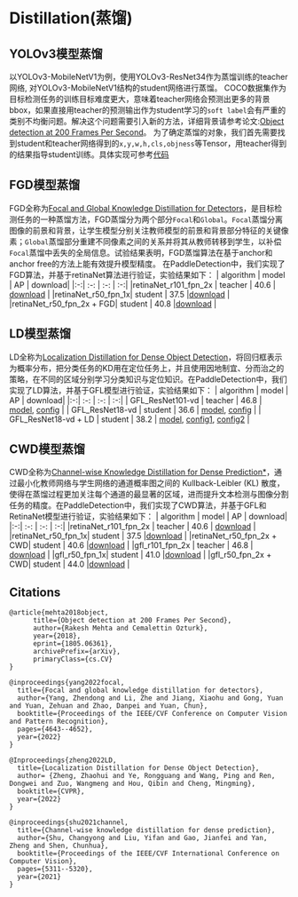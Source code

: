 # Distillation(蒸馏)

## YOLOv3模型蒸馏
以YOLOv3-MobileNetV1为例，使用YOLOv3-ResNet34作为蒸馏训练的teacher网络, 对YOLOv3-MobileNetV1结构的student网络进行蒸馏。
COCO数据集作为目标检测任务的训练目标难度更大，意味着teacher网络会预测出更多的背景bbox，如果直接用teacher的预测输出作为student学习的`soft label`会有严重的类别不均衡问题。解决这个问题需要引入新的方法，详细背景请参考论文:[Object detection at 200 Frames Per Second](https://arxiv.org/abs/1805.06361)。
为了确定蒸馏的对象，我们首先需要找到student和teacher网络得到的`x,y,w,h,cls,objness`等Tensor，用teacher得到的结果指导student训练。具体实现可参考[代码](https://github.com/PaddlePaddle/PaddleDetection/tree/develop/ppdet/slim/distill.py)


## FGD模型蒸馏

FGD全称为[Focal and Global Knowledge Distillation for Detectors](https://arxiv.org/abs/2111.11837v1)，是目标检测任务的一种蒸馏方法，FGD蒸馏分为两个部分`Focal`和`Global`。`Focal`蒸馏分离图像的前景和背景，让学生模型分别关注教师模型的前景和背景部分特征的关键像素；`Global`蒸馏部分重建不同像素之间的关系并将其从教师转移到学生，以补偿`Focal`蒸馏中丢失的全局信息。试验结果表明，FGD蒸馏算法在基于anchor和anchor free的方法上能有效提升模型精度。
在PaddleDetection中，我们实现了FGD算法，并基于retinaNet算法进行验证，实验结果如下：
| algorithm | model | AP | download|
|:-:| :-: | :-: | :-:|
|retinaNet_r101_fpn_2x | teacher | 40.6 | [download](https://paddledet.bj.bcebos.com/models/retinanet_r101_fpn_2x_coco.pdparams) |
|retinaNet_r50_fpn_1x| student | 37.5 |[download](https://paddledet.bj.bcebos.com/models/retinanet_r50_fpn_1x_coco.pdparams) |
|retinaNet_r50_fpn_2x + FGD| student | 40.8 |[download](https://paddledet.bj.bcebos.com/models/retinanet_r101_distill_r50_2x_coco.pdparams) |


## LD模型蒸馏

LD全称为[Localization Distillation for Dense Object Detection](https://arxiv.org/abs/2102.12252)，将回归框表示为概率分布，把分类任务的KD用在定位任务上，并且使用因地制宜、分而治之的策略，在不同的区域分别学习分类知识与定位知识。在PaddleDetection中，我们实现了LD算法，并基于GFL模型进行验证，实验结果如下：
| algorithm | model | AP | download|
|:-:| :-: | :-: | :-:|
| GFL_ResNet101-vd   | teacher          | 46.8  | [model](https://paddledet.bj.bcebos.com/models/gfl_r101vd_fpn_mstrain_2x_coco.pdparams), [config](https://github.com/PaddlePaddle/PaddleDetection/tree/develop/configs/gfl/gfl_r101vd_fpn_mstrain_2x_coco.yml) |
| GFL_ResNet18-vd   | student          | 36.6  | [model](https://paddledet.bj.bcebos.com/models/gfl_r18vd_1x_coco.pdparams), [config](https://github.com/PaddlePaddle/PaddleDetection/tree/develop/configs/gfl/gfl_r18vd_1x_coco.yml) |
| GFL_ResNet18-vd + LD   | student          | 38.2  | [model](https://bj.bcebos.com/v1/paddledet/models/gfl_slim_ld_r18vd_1x_coco.pdparams), [config1](../../gfl/gfl_slim_ld_r18vd_1x_coco.yml), [config2](./gfl_ld_distill.yml) |

## CWD模型蒸馏

CWD全称为[Channel-wise Knowledge Distillation for Dense Prediction*](https://arxiv.org/pdf/2011.13256.pdf)，通过最小化教师网络与学生网络的通道概率图之间的 Kullback-Leibler (KL) 散度，使得在蒸馏过程更加关注每个通道的最显著的区域，进而提升文本检测与图像分割任务的精度。在PaddleDetection中，我们实现了CWD算法，并基于GFL和RetinaNet模型进行验证，实验结果如下：
| algorithm | model | AP | download|
|:-:| :-: | :-: | :-:|
|retinaNet_r101_fpn_2x | teacher | 40.6 | [download](https://paddledet.bj.bcebos.com/models/retinanet_r101_fpn_2x_coco.pdparams) |
|retinaNet_r50_fpn_1x| student | 37.5 |[download](https://paddledet.bj.bcebos.com/models/retinanet_r50_fpn_1x_coco.pdparams) |
|retinaNet_r50_fpn_2x + CWD| student | 40.6 |[download](https://paddledet.bj.bcebos.com/models/retinanet_r50_fpn_2x_coco_cwd.pdparams) |
|gfl_r101_fpn_2x | teacher | 46.8 | [download](https://paddledet.bj.bcebos.com/models/gfl_r101vd_fpn_mstrain_2x_coco.pdparams) |
|gfl_r50_fpn_1x| student | 41.0 |[download](https://paddledet.bj.bcebos.com/models/gfl_r50_fpn_1x_coco.pdparams) |
|gfl_r50_fpn_2x + CWD| student | 44.0 |[download](https://paddledet.bj.bcebos.com/models/gfl_r50_fpn_2x_coco_cwd.pdparams) |


## Citations
```
@article{mehta2018object,
      title={Object detection at 200 Frames Per Second},
      author={Rakesh Mehta and Cemalettin Ozturk},
      year={2018},
      eprint={1805.06361},
      archivePrefix={arXiv},
      primaryClass={cs.CV}
}

@inproceedings{yang2022focal,
  title={Focal and global knowledge distillation for detectors},
  author={Yang, Zhendong and Li, Zhe and Jiang, Xiaohu and Gong, Yuan and Yuan, Zehuan and Zhao, Danpei and Yuan, Chun},
  booktitle={Proceedings of the IEEE/CVF Conference on Computer Vision and Pattern Recognition},
  pages={4643--4652},
  year={2022}
}

@Inproceedings{zheng2022LD,
  title={Localization Distillation for Dense Object Detection},
  author= {Zheng, Zhaohui and Ye, Rongguang and Wang, Ping and Ren, Dongwei and Zuo, Wangmeng and Hou, Qibin and Cheng, Mingming},
  booktitle={CVPR},
  year={2022}
}

@inproceedings{shu2021channel,
  title={Channel-wise knowledge distillation for dense prediction},
  author={Shu, Changyong and Liu, Yifan and Gao, Jianfei and Yan, Zheng and Shen, Chunhua},
  booktitle={Proceedings of the IEEE/CVF International Conference on Computer Vision},
  pages={5311--5320},
  year={2021}
}
```
